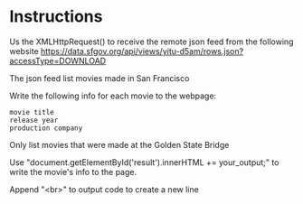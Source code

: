 # Instructions

Us the XMLHttpRequest() to receive the remote json feed from the following website
https://data.sfgov.org/api/views/yitu-d5am/rows.json?accessType=DOWNLOAD

The json feed list movies made in San Francisco

Write the following info for each movie to the webpage:

    movie title
    release year
    production company

Only list movies that were made at the Golden State Bridge

Use "document.getElementById('result').innerHTML += your_output;" to write the movie's info to the page.

Append "&lt;br&gt;" to output code to create a new line
